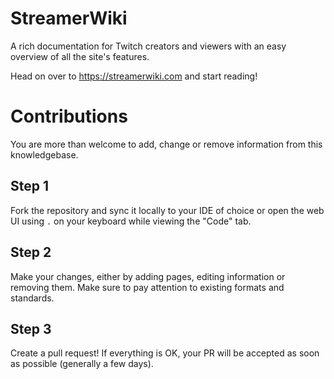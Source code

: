 # StreamerWiki
A rich documentation for Twitch creators and viewers with an easy overview of all the site's features.

Head on over to https://streamerwiki.com and start reading!

# Contributions

You are more than welcome to add, change or remove information from this knowledgebase.

## Step 1
Fork the repository and sync it locally to your IDE of choice or open the web UI using `.` on your keyboard while viewing the "Code" tab.

## Step 2
Make your changes, either by adding pages, editing information or removing them. Make sure to pay attention to existing formats and standards.

## Step 3
Create a pull request! If everything is OK, your PR will be accepted as soon as possible (generally a few days).